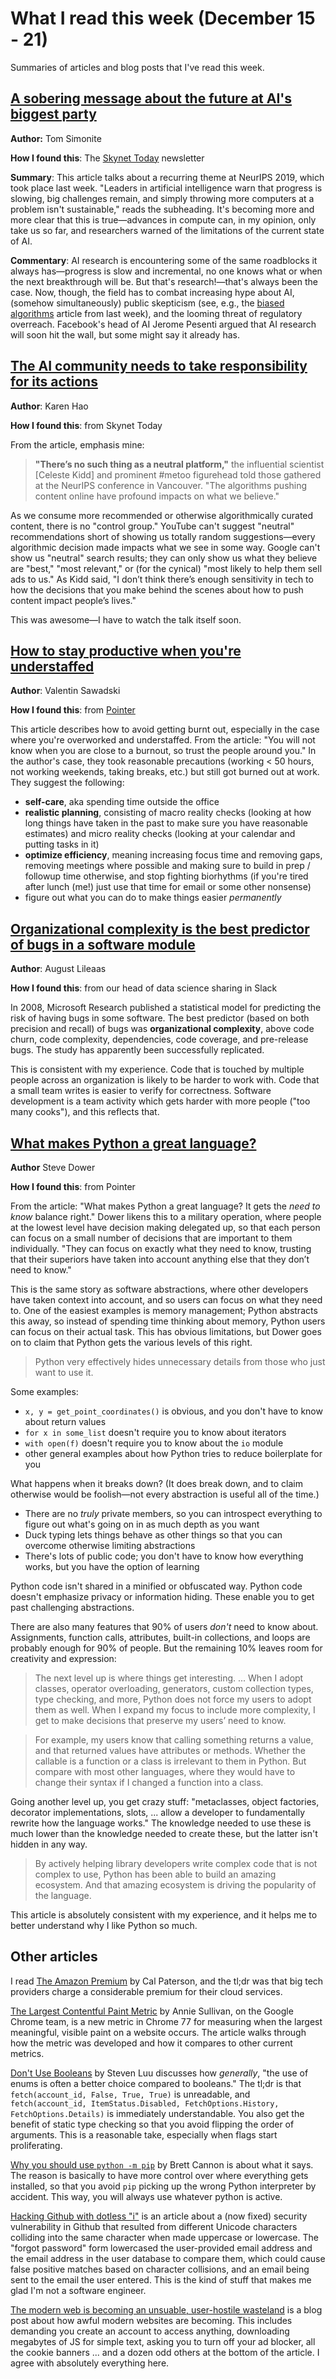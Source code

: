 <!-- date: 2019-12-15 -->
# What I read this week (December 15 - 21)
Summaries of articles and blog posts that I've read this week.

## [A sobering message about the future at AI's biggest party](https://www.wired.com/story/sobering-message-future-ai-party)
**Author:** Tom Simonite

**How I found this**: The [Skynet Today](https://www.skynettoday.com/) newsletter

**Summary**: This article talks about a recurring theme at NeurIPS 2019, which took place last week. "Leaders in artificial intelligence warn that progress is slowing, big challenges remain, and simply throwing more computers at a problem isn't sustainable," reads the subheading. It's becoming more and more clear that this is true—advances in compute can, in my opinion, only take us so far, and researchers warned of the limitations of the current state of AI.

**Commentary**: AI research is encountering some of the same roadblocks it always has—progress is slow and incremental, no one knows what or when the next breakthrough will be. But that's research!—that's always been the case. Now, though, the field has to combat increasing hype about AI, (somehow simultaneously) public skepticism (see, e.g., the [biased algorithms](https://www.nytimes.com/2019/12/06/business/algorithm-bias-fix.html) article from last week), and the looming threat of regulatory overreach. Facebook's head of AI Jerome Pesenti argued that AI research will soon hit the wall, but some might say it already has.

## [The AI community needs to take responsibility for its actions](https://www.technologyreview.com/s/614923/ai-tech-industry-take-responsibility/)
**Author**: Karen Hao

**How I found this**: from Skynet Today

From the article, emphasis mine:

> **"There’s no such thing as a neutral platform,"** the influential scientist [Celeste Kidd] and prominent #metoo figurehead told those gathered at the NeurIPS conference in Vancouver. "The algorithms pushing content online have profound impacts on what we believe."

As we consume more recommended or otherwise algorithmically curated content, there is no "control group." YouTube can't suggest "neutral" recommendations short of showing us totally random suggestions—every algorithmic decision made impacts what we see in some way. Google can't show us "neutral" search results; they can only show us what they believe are "best," "most relevant," or (for the cynical) "most likely to help them sell ads to us." As Kidd said, "I don’t think there’s enough sensitivity in tech to how the decisions that you make behind the scenes about how to push content impact people’s lives."

This was awesome—I have to watch the talk itself soon.

## [How to stay productive when you're understaffed](https://blog.veamly.com/stay-productive/)
**Author**: Valentin Sawadski

**How I found this**: from [Pointer](https://pointer.io)

This article describes how to avoid getting burnt out, especially in the case where you're overworked and understaffed. From the article: "You will not know when you are close to a burnout, so trust the people around you." In the author's case, they took reasonable precautions (working < 50 hours, not working weekends, taking breaks, etc.) but still got burned out at work. They suggest the following:

 * **self-care**, aka spending time outside the office
 * **realistic planning**, consisting of macro reality checks (looking at how long things have taken in the past to make sure you have reasonable estimates) and micro reality checks (looking at your calendar and putting tasks in it)
 * **optimize efficiency**, meaning increasing focus time and removing gaps, removing meetings where possible and making sure to build in prep / followup time otherwise, and stop fighting biorhythms (if you're tired after lunch (me!) just use that time for email or some other nonsense)
 * figure out what you can do to make things easier *permanently*

## [Organizational complexity is the best predictor of bugs in a software module](https://augustl.com/blog/2019/best_bug_predictor_is_organizational_complexity)
**Author**: August Lileaas

**How I found this**: from our head of data science sharing in Slack

In 2008, Microsoft Research published a statistical model for predicting the risk of having bugs in some software. The best predictor (based on both precision and recall) of bugs was **organizational complexity**, above code churn, code complexity, dependencies, code coverage, and pre-release bugs. The study has apparently been successfully replicated.

This is consistent with my experience. Code that is touched by multiple people across an organization is likely to be harder to work with. Code that a small team writes is easier to verify for correctness. Software development is a team activity which gets harder with more people ("too many cooks"), and this reflects that.

## [What makes Python a great language?](https://stevedower.id.au/blog/python-a-great-language/)
**Author** Steve Dower

**How I found this**: from Pointer

From the article: "What makes Python a great language? It gets the *need to know* balance right." Dower likens this to a military operation, where people at the lowest level have decision making delegated up, so that each person can focus on a small number of decisions that are important to them individually. "They can focus on exactly what they need to know, trusting that their superiors have taken into account anything else that they don’t need to know."

This is the same story as software abstractions, where other developers have taken context into account, and so users can focus on what they need to. One of the easiest examples is memory management; Python abstracts this away, so instead of spending time thinking about memory, Python users can focus on their actual task. This has obvious limitations, but Dower goes on to claim that Python gets the various levels of this right.

> Python very effectively hides unnecessary details from those who just want to use it.

Some examples:

 * `x, y = get_point_coordinates()` is obvious, and you don't have to know about return values
 * `for x in some_list` doesn't require you to know about iterators
 * `with open(f)` doesn't require you to know about the `io` module
 * other general examples about how Python tries to reduce boilerplate for you

What happens when it breaks down? (It does break down, and to claim otherwise would be foolish—not every abstraction is useful all of the time.)

 * There are no *truly* private members, so you can introspect everything to figure out what's going on in as much depth as you want
 * Duck typing lets things behave as other things so that you can overcome otherwise limiting abstractions
 * There's lots of public code; you don't have to know how everything works, but you have the option of learning

Python code isn't shared in a minified or obfuscated way. Python code doesn't emphasize privacy or information hiding. These enable you to get past challenging abstractions.

There are also many features that 90% of users *don't* need to know about. Assignments, function calls, attributes, built-in collections, and loops are probably enough for 90% of people. But the remaining 10% leaves room for creativity and expression:

> The next level up is where things get interesting. ... When I adopt classes, operator overloading, generators, custom collection types, type checking, and more, Python does not force my users to adopt them as well. When I expand my focus to include more complexity, I get to make decisions that preserve my users’ need to know.

> For example, my users know that calling something returns a value, and that returned values have attributes or methods. Whether the callable is a function or a class is irrelevant to them in Python. But compare with most other languages, where they would have to change their syntax if I changed a function into a class.

Going another level up, you get crazy stuff: "metaclasses, object factories, decorator implementations, slots, ... allow a developer to fundamentally rewrite how the language works." The knowledge needed to use these is much lower than the knowledge needed to create these, but the latter isn't hidden in any way.

> By actively helping library developers write complex code that is not complex to use, Python has been able to build an amazing ecosystem. And that amazing ecosystem is driving the popularity of the language.

This article is absolutely consistent with my experience, and it helps me to better understand why I like Python so much.


## Other articles
I read [The Amazon Premium](http://calpaterson.com/amazon-premium.html) by Cal Paterson, and the tl;dr was that big tech providers charge a considerable premium for their cloud services.

[The Largest Contentful Paint Metric](https://calendar.perfplanet.com/2019/developing-the-largest-contentful-paint-metric/) by Annie Sullivan, on the Google Chrome team, is a new metric in Chrome 77 for measuring when the largest meaningful, visible paint on a website occurs. The article walks through how the metric was developed and how it compares to other current metrics.

[Don't Use Booleans](https://www.luu.io/posts/dont-use-booleans/) by Steven Luu discusses how *generally*, "the use of enums is often a better choice compared to booleans." The tl;dr is that `fetch(account_id, False, True, True)` is unreadable, and `fetch(account_id, ItemStatus.Disabled, FetchOptions.History, FetchOptions.Details)` is immediately understandable. You also get the benefit of static type checking so that you avoid flipping the order of arguments. This is a reasonable take, especially when flags start proliferating.

[Why you should use `python -m pip`](https://snarky.ca/why-you-should-use-python-m-pip/) by Brett Cannon is about what it says. The reason is basically to have more control over where everything gets installed, so that you avoid `pip` picking up the wrong Python interpreter by accident. This way, you will always use whatever python is active.

[Hacking Github with dotless "i"](https://eng.getwisdom.io/hacking-github-with-unicode-dotless-i/) is an article about a (now fixed) security vulnerability in Github that resulted from different Unicode characters colliding into the same character when made uppercase or lowercase. The "forgot password" form lowercased the user-provided email address and the email address in the user database to compare them, which could cause false positive matches based on character collisions, and an email being sent to the email the user entered. This is the kind of stuff that makes me glad I'm not a software engineer.

[The modern web is becoming an unsuable, user-hostile wasteland](https://omarabid.com/the-modern-web) is a blog post about how awful modern websites are becoming. This includes demanding you create an account to access anything, downloading megabytes of JS for simple text, asking you to turn off your ad blocker, all the cookie banners ... and a dozen odd others at the bottom of the article. I agree with absolutely everything here.

